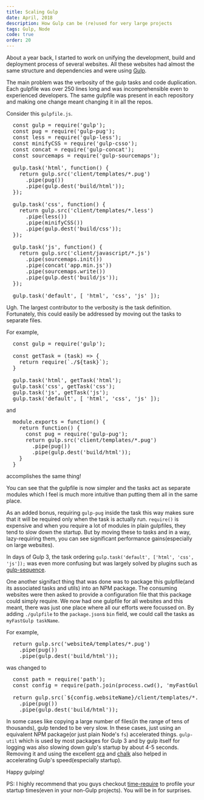 ```yaml
---
title: Scaling Gulp
date: April, 2018
description: How Gulp can be (re)used for very large projects
tags: Gulp, Node
code: true
order: 20
---
```


About a year back, I started to work on unifying the development, build and deployment process of several websites. All these websites had almost the same structure and dependencies and were using [Gulp](https://gulpjs.com/).

The main problem was the verbosity of the gulp tasks and code duplication. Each gulpfile was over 250 lines long and was incomprehensible even to experienced developers. The same gulpfile was present in each repository and making one change meant changing it in all the repos.

Consider this `gulpfile.js`.

<pre>
  const gulp = require('gulp');
  const pug = require('gulp-pug');
  const less = require('gulp-less');
  const minifyCSS = require('gulp-csso');
  const concat = require('gulp-concat');
  const sourcemaps = require('gulp-sourcemaps');

  gulp.task('html', function() {
    return gulp.src('client/templates/*.pug')
      .pipe(pug())
      .pipe(gulp.dest('build/html'));
  });

  gulp.task('css', function() {
    return gulp.src('client/templates/*.less')
      .pipe(less())
      .pipe(minifyCSS())
      .pipe(gulp.dest('build/css'));
  });

  gulp.task('js', function() {
    return gulp.src('client/javascript/*.js')
      .pipe(sourcemaps.init())
      .pipe(concat('app.min.js'))
      .pipe(sourcemaps.write())
      .pipe(gulp.dest('build/js'));
  });

  gulp.task('default', [ 'html', 'css', 'js' ]);
</pre>

Ugh. The largest contributor to the verbosity is the task definition. Fortunately, this could easily be addressed by moving out the tasks to separate files.

For example,

<pre>
  const gulp = require('gulp');

  const getTask = (task) => {
    return require(`./${task}`);
  }

  gulp.task('html', getTask('html');
  gulp.task('css', getTask('css');
  gulp.task('js', getTask('js');
  gulp.task('default', [ 'html', 'css', 'js' ]);
</pre>

and

<pre>
  module.exports = function() {
    return function() {
      const pug = require('gulp-pug');
      return gulp.src('client/templates/*.pug')
        .pipe(pug())
        .pipe(gulp.dest('build/html'));
    }
  }
</pre>

accomplishes the same thing!

You can see that the gulpfile is now simpler and the tasks act as separate modules which I feel is much more intuitive than putting them all in the same place.

As an added bonus, requiring `gulp-pug` inside the task this way makes sure that it will be required only when the task is actually run. `require()` is expensive and when you require a lot of modules in plain gulpfiles, they tend to slow down the startup. But by moving these to tasks and in a way, lazy-requiring them, you can see significant performance gains(especially on large websites). 

In days of Gulp 3, the task ordering `gulp.task('default', ['html', 'css', 'js']);` was even more confusing but was largely solved by plugins such as [gulp-sequence](https://www.npmjs.com/package/gulp-sequence).

One another signifact thing that was done was to package this gulpfile(and its associated tasks and utils) into an NPM package. The consuming websites were then asked to provide a configuration file that this package could simply require. We now had one gulpfile for all websites and this meant, there was just one place where all our efforts were focussed on. By adding `./gulpfile` to the `package.json`s `bin` field, we could call the tasks as `myFastGulp taskName`.

For example,
<pre>
  return gulp.src('websiteA/templates/*.pug')
    .pipe(pug())
    .pipe(gulp.dest('build/html'));
</pre>

was changed to

<pre>
  const path = require('path');
  const config = require(path.join(process.cwd(), 'myFastGulp.js'));

  return gulp.src(`${config.websiteName}/client/templates/*.pug`)
    .pipe(pug())
    .pipe(gulp.dest('build/html'));
</pre>

In some cases like copying a large number of files(in the range of tens of thousands), gulp tended to be very slow. In these cases, just using an equivalent NPM package(or just plain Node's `fs`) accelerated things. `gulp-util` which is used by most packages for Gulp 3 and by gulp itself for logging was also slowing down gulp's startup by about 4-5 seconds. Removing it and using the excellent [ora](https://github.com/sindresorhus/ora) and [chalk](https://www.npmjs.com/package/chalk) also helped in accelerating Gulp's speed(especially startup).

Happy gulping!

PS: I highly recommend that you guys checkout [time-require](https://github.com/Jaguard/time-require/) to profile your startup times(even in your non-Gulp projects). You will be in for surprises.
